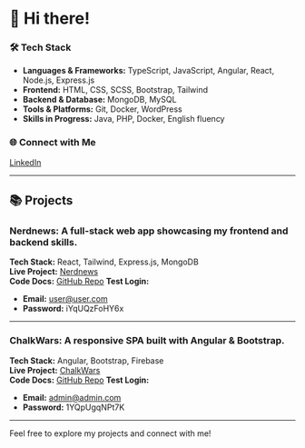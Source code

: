 # 👋 Hi there!

### 🛠️ Tech Stack
- **Languages & Frameworks:** TypeScript, JavaScript, Angular, React, Node.js, Express.js
- **Frontend:** HTML, CSS, SCSS, Bootstrap, Tailwind
- **Backend & Database:** MongoDB, MySQL
- **Tools & Platforms:** Git, Docker, WordPress
- **Skills in Progress:** Java, PHP, Docker, English fluency

### 🌐 Connect with Me
[LinkedIn](https://www.linkedin.com/in/sagi-daniel/)

---

## 📚 Projects

### Nerdnews: A full-stack web app showcasing my frontend and backend skills.  
**Tech Stack:** React, Tailwind, Express.js, MongoDB  
**Live Project:** [Nerdnews](https://nerdnews.hu/home)  
**Code Docs:** [GitHub Repo](https://github.com/sagi-daniel/nerdnews-fsApi/blob/main/README.md)
**Test Login:**  
- **Email:** user@user.com  
- **Password:** iYqUQzFoHY6x

---

### ChalkWars: A responsive SPA built with Angular & Bootstrap.  
**Tech Stack:** Angular, Bootstrap, Firebase  
**Live Project:** [ChalkWars](https://echo-angular-project.web.app/login)  
**Code Docs:** [GitHub Repo](https://github.com/sagi-daniel/ChalkWars-firebase-angular/blob/master/README.md)
**Test Login:**  
- **Email:** admin@admin.com  
- **Password:** 1YQpUgqNPt7K

---

Feel free to explore my projects and connect with me!
